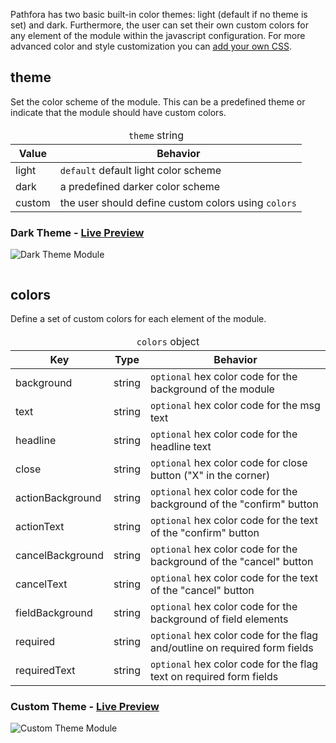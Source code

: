 Pathfora has two basic built-in color themes: light (default if no theme is set) and dark. Furthermore, the user can set their own custom colors for any element of the module within the javascript configuration. For more advanced color and style customization you can [add your own CSS](/customization/css).

## theme
Set the color scheme of the module. This can be a predefined theme or indicate that the module should have custom colors.

<table>
  <thead>
    <tr>
      <td colspan="2" align="center"><code>theme</code> string</td>
    </tr>
    <tr>
      <th>Value</th>
      <th>Behavior</th>
    </tr>
  </thead>
  
  <tr>
    <td>light</td>
    <td><code>default</code> default light color scheme</td>
  </tr>
  <tr>
    <td>dark</td>
    <td>a predefined darker color scheme</td>
  </tr>
  <tr>
    <td>custom</td>
    <td>the user should define custom colors using <code>colors</code></td>
  </tr>
</table>

<h3>Dark Theme - <a href="../../examples/preview/customization/themes/dark.html" target="_blank">Live Preview</a></h3>

![Dark Theme Module](../examples/img/customization/themes/dark.png)

<pre data-src="../../examples/src/customization/themes/dark.js"></pre>


## colors
Define a set of custom colors for each element of the module.

<table>
  <thead>
    <tr>
      <td colspan="3" align="center"><code>colors</code> object</td>
    </tr>
    <tr>
      <th>Key</th>
      <th>Type</th>
      <th>Behavior</th>
    </tr>
  </thead>

  <tr>
    <td>background</td>
    <td>string</td>
    <td><code>optional</code> hex color code for the background of the module</td>
  </tr>
  <tr>
    <td>text</td>
    <td>string</td>
    <td><code>optional</code> hex color code for the msg text</td>
  </tr>
  <tr>
    <td>headline</td>
    <td>string</td>
    <td><code>optional</code> hex color code for the headline text</td>
  </tr>
  <tr>
    <td>close</td>
    <td>string</td>
    <td><code>optional</code> hex color code for close button ("X" in the corner)</td>
  </tr>
  <tr>
    <td>actionBackground</td>
    <td>string</td>
    <td><code>optional</code> hex color code for the background of the "confirm" button</td>
  </tr>
  <tr>
    <td>actionText</td>
    <td>string</td>
    <td><code>optional</code> hex color code for the text of the "confirm" button</td>
  </tr>
  <tr>
    <td>cancelBackground</td>
    <td>string</td>
    <td><code>optional</code> hex color code for the background of the "cancel" button</td>
  </tr>
  <tr>
    <td>cancelText</td>
    <td>string</td>
    <td><code>optional</code> hex color code for the text of the "cancel" button</td>
  </tr>
  <tr>
    <td>fieldBackground</td>
    <td>string</td>
    <td><code>optional</code> hex color code for the background of field elements</td>
  </tr>
  <tr>
    <td>required</td>
    <td>string</td>
    <td><code>optional</code> hex color code for the flag and/outline on required form fields</td>
  </tr>
  <tr>
    <td>requiredText</td>
    <td>string</td>
    <td><code>optional</code> hex color code for the flag text on required form fields</td>
  </tr>
</table>

<h3>Custom Theme - <a href="../../examples/preview/customization/themes/custom.html" target="_blank">Live Preview</a></h3>

![Custom Theme Module](../examples/img/customization/themes/custom.png)

<pre data-src="../../examples/src/customization/themes/custom.js"></pre>
